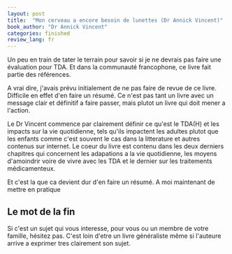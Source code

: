 ```yaml
---
layout: post
title:  "Mon cerveau a encore besoin de lunettes (Dr Annick Vincent)"
book_author: "Dr Annick Vincent"
categories: finished
review_lang: fr
---
```


Un peu en train de tater le terrain pour savoir si je ne devrais pas faire une évaluation pour TDA. Et dans la communauté francophone, ce livre fait partie des références.

A vrai dire, j'avais prévu initialement de ne pas faire de revue de ce livre. Difficile en effet d'en faire un résumé. Ce n'est pas tant un livre avec un message clair et définitif a faire passer, mais plutot un livre qui doit mener a l'action.

Le Dr Vincent commence par clairement définir ce qu'est le TDA(H) et les impacts sur la vie quotidienne, tels qu'ils impactent les adultes plutot que les enfants comme c'est souvent le cas dans la litterature et autres contenus sur internet. Le coeur du livre est contenu dans les deux derniers chapitres qui concernent les adapations a la vie quotidienne, les moyens d'amoindrir voire de vivre avec les TDA et le dernier sur les traitements médicamenteux.

Et c'est la que ca devient dur d'en faire un résumé. A moi maintenant de mettre en pratique

## Le mot de la fin

Si c'est un sujet qui vous interesse, pour vous ou un membre de votre famille, hésitez pas. C'est loin d'etre un livre généraliste même si l'auteure arrive a exprimer tres clairement son sujet.